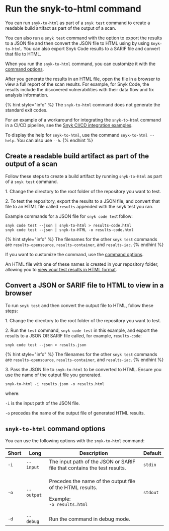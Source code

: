 # Run the snyk-to-html command

You can run `snyk-to-html` as part of a `snyk test` command to create a readable build artifact as part of the output of a scan.

You can also run a `snyk test` command with the option to export the results to a JSON file and then convert the JSON  file to HTML using by using  s`nyk-to-html`. You can also export Snyk Code results to a SARIF file and convert that file to HTML.

When you run the `snyk-to-html` command, you can customize it with the [command options](run-the-snyk-to-html-command.md#snyk-to-html-command-options).&#x20;

After you generate the results in an HTML file, open the file in a browser to view a full report of the scan results. For example, for Snyk Code, the results include the discovered vulnerabilities with their data flow and fix analysis information.

{% hint style="info" %}
The `snyk-to-html` command does not generate the standard exit codes.

For an example of a workaround for integrating the `snyk-to-html` command in a CI/CD pipeline, see the [Snyk CI/CD integration examples](https://github.com/snyk-labs/snyk-cicd-integration-examples/blob/master/AzurePipelines/AzurePipelines-npm-generic-html.yml).

To display the help for `snyk-to-html`, use the command `snyk-to-html --help`. You can also use `--h`.
{% endhint %}

## Create a readable build artifact as part of the output of a scan

Follow these steps to create a build artifact by running `snyk-to-html` as part of a `snyk test` command.

1\. Change the directory to the root folder of the repository you want to test.

2\. To test the repository, export the results to a JSON file, and convert that file to an HTML file called `results` appended with the snyk test you ran.

Example commands for a JSON file  for `snyk code tes`t follow:

```
snyk code test --json | snyk-to-html > results-code.html
snyk code test --json | snyk-to-HTML -o results-code.html
```

{% hint style="info" %}
The filenames for the other `snyk test` commands are `results-opensource`, `results-container`, and `results-iac`.
{% endhint %}

If you want to customize the command, use the [command options](run-the-snyk-to-html-command.md#snyk-to-html-command-options).

An HTML file with one of these names is created in your repository folder, allowing you to [view your test results in HTML format](viewing-the-html-results.md).

## Convert a JSON or SARIF file to HTML to view in a browser

To run `snyk test` and then convert the output file to HTML, follow these steps:

1\. Change the directory to the root folder of the repository you want to test.

2\. Run the `test` command, `snyk code test` in this example, and export the results to a JSON OR SARIF file called, for example,  `results-code`:

```
snyk code test --json > results.json
```

{% hint style="info" %}
The filenames for the other `snyk test` commands are `results-opensource`, `results-container`, and `results-iac`.
{% endhint %}

3\. Pass the JSON file to `snyk-to-html` to be converted to HTML. Ensure you use the name of the output file you generated.

```
snyk-to-html -i results.json -o results.html
```

where:

`-i` is the input path of the JSON file.

`-o` precedes the name of the output file of generated HTML results.

## **`snyk-to-html` command options**

You can use the following options with the `snyk-to-html` command:

| **Short** | **Long**   | **Description**                                                                                                 | **Default** |
| --------- | ---------- | --------------------------------------------------------------------------------------------------------------- | ----------- |
| `-i`      | `--input`  | The input path of the JSON or SARIF file that contains the test results.                                        | `stdin`     |
| `-o`      | `--output` | <p>Precedes the name of the output file of the HTML results.</p><p>Example:<br><code>-o results.html</code></p> | `stdout`    |
| `-d`      | `--debug`  | Run the command in debug mode.                                                                                  |             |
